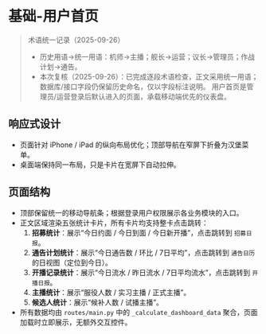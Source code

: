 # 基础-用户首页

> 术语统一记录（2025-09-26）
> - 历史用语→统一用语：机师→主播；舰长→运营；议长→管理员；作战计划→通告。
> - 本次复核（2025-09-26）：已完成逐段术语检查，正文采用统一用语；数据库/接口字段仍保留历史命名，仅以字段标注说明。
用户首页是管理员/运营登录后默认进入的页面，承载移动端优先的仪表盘。

## 响应式设计

- 页面针对 iPhone / iPad 的纵向布局优化；顶部导航在窄屏下折叠为汉堡菜单。
- 桌面端保持同一布局，只是卡片在宽屏下自动拉伸。

## 页面结构

- 顶部保留统一的移动导航条；根据登录用户权限展示各业务模块的入口。
- 正文区域渲染五张统计卡片，所有卡片均支持整卡点击跳转：
  1. **招募统计**：展示“今日约面 / 今日到面 / 今日新开播”，点击跳转到 `招募日报`。
  2. **通告计划统计**：展示“今日通告数 / 环比 / 7日平均”，点击跳转到 `通告日历` 的日视图（定位到今日）。
  3. **开播记录统计**：展示“今日流水 / 昨日流水 / 7日平均流水”，点击跳转到 `开播日报`。
  4. **主播统计**：展示“服役人数 / 实习主播 / 正式主播”。
  5. **候选人统计**：展示“候补人数 / 试播主播”。
- 所有数据均由 `routes/main.py` 中的 `_calculate_dashboard_data` 聚合，页面加载时立即展示，无额外交互控件。
